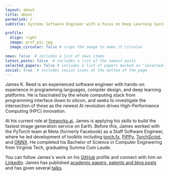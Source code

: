 ```yaml
---
layout: about
title: about
permalink: /
subtitle: Systems Software Engineer with a Focus on Deep Learning Systems

profile:
  align: right
  image: prof_pic.jpg
  image_circular: false # crops the image to make it circular

news: false  # includes a list of news items
latest_posts: false  # includes a list of the newest posts
selected_papers: false # includes a list of papers marked as "selected={true}"
social: true  # includes social icons at the bottom of the page
---
```


James K. Reed is an experienced software engineer with hands-on experience in programming languages, compiler design, and deep learning platforms. He is fascinated by the whole computing stack from programming interface down to silicon, and seeks to investigate the intersection of these as the newest AI revolution drives High-Performance Computing (HPC) innovation.


At his current role at [fireworks.ai](fireworks.ai), James is applying his skills to build the fastest image generation service on Earth. Before this, James worked with the PyTorch team at Meta (formerly Facebook) as a Staff Software Engineer, where he led development of toolkits including [torch.fx](https://arxiv.org/abs/2112.08429), [PiPPy](https://github.com/pytorch/PiPPy), [TorchScript](https://pytorch.org/docs/stable/jit.html), and [ONNX](https://onnx.ai/). He completed his Bachelor of Science in Computer Engineering from Virginia Tech, graduating Summa Cum Laude.

You can follow James's work on his [GitHub](https://github.com/jamesr66a/) profile and connect with him on [LinkedIn](https://www.linkedin.com/in/jamesr66a/). James has published [academic papers, patents and blog posts](/publications) and has given several [talks](/speaking).
